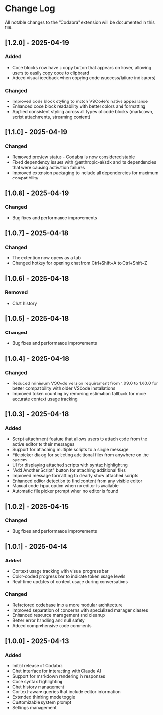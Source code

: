# Change Log

All notable changes to the "Codabra" extension will be documented in this file.

## [1.2.0] - 2025-04-19

### Added
- Code blocks now have a copy button that appears on hover, allowing users to easily copy code to clipboard
- Added visual feedback when copying code (success/failure indicators)

### Changed
- Improved code block styling to match VSCode's native appearance
- Enhanced code block readability with better colors and formatting
- Applied consistent styling across all types of code blocks (markdown, script attachments, streaming content)

## [1.1.0] - 2025-04-19

### Changed
- Removed preview status - Codabra is now considered stable
- Fixed dependency issues with @anthropic-ai/sdk and its dependencies that were causing activation failures
- Improved extension packaging to include all dependencies for maximum compatibility

## [1.0.8] - 2025-04-19

### Changed
- Bug fixes and performance improvements

## [1.0.7] - 2025-04-18

### Changed
- The extention now opens as a tab
- Changed hotkey for opening chat from Ctrl+Shift+A to Ctrl+Shift+Z

## [1.0.6] - 2025-04-18

### Removed
- Chat history

## [1.0.5] - 2025-04-18

### Changed
- Bug fixes and performance improvements

## [1.0.4] - 2025-04-18

### Changed
- Reduced minimum VSCode version requirement from 1.99.0 to 1.60.0 for better compatibility with older VSCode installations
- Improved token counting by removing estimation fallback for more accurate context usage tracking

## [1.0.3] - 2025-04-18

### Added
- Script attachment feature that allows users to attach code from the active editor to their messages
- Support for attaching multiple scripts to a single message
- File picker dialog for selecting additional files from anywhere on the system
- UI for displaying attached scripts with syntax highlighting
- "Add Another Script" button for attaching additional files
- Improved message formatting to clearly show attached scripts
- Enhanced editor detection to find content from any visible editor
- Manual code input option when no editor is available
- Automatic file picker prompt when no editor is found

## [1.0.2] - 2025-04-15

### Changed
- Bug fixes and performance improvements

## [1.0.1] - 2025-04-14

### Added
- Context usage tracking with visual progress bar
- Color-coded progress bar to indicate token usage levels
- Real-time updates of context usage during conversations

### Changed
- Refactored codebase into a more modular architecture
- Improved separation of concerns with specialized manager classes
- Enhanced resource management and cleanup
- Better error handling and null safety
- Added comprehensive code comments

## [1.0.0] - 2025-04-13

### Added
- Initial release of Codabra
- Chat interface for interacting with Claude AI
- Support for markdown rendering in responses
- Code syntax highlighting
- Chat history management
- Context-aware queries that include editor information
- Extended thinking mode toggle
- Customizable system prompt
- Settings management
